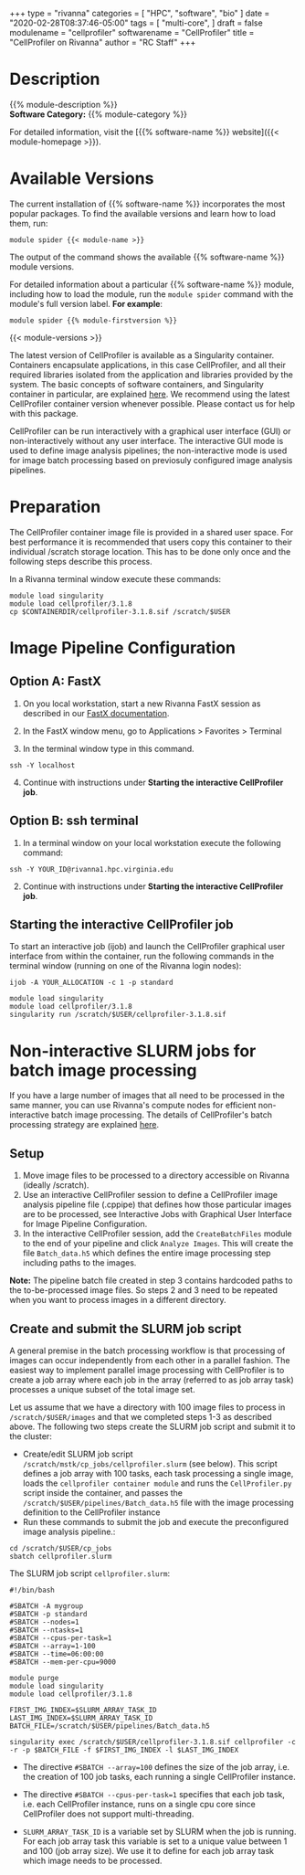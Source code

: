 +++
type = "rivanna"
categories = [
  "HPC",
  "software",
  "bio"
]
date = "2020-02-28T08:37:46-05:00"
tags = [
  "multi-core",
]
draft = false
modulename = "cellprofiler"
softwarename = "CellProfiler"
title = "CellProfiler on Rivanna"
author = "RC Staff"
+++

# Description
{{% module-description %}}
<br>
**Software Category:** {{% module-category %}}

For detailed information, visit the [{{% software-name %}} website]({{< module-homepage >}}).

# Available Versions
The current installation of {{% software-name %}} incorporates the most popular packages. To find the available versions and learn how to load them, run:

```
module spider {{< module-name >}}
```

The output of the command shows the available {{% software-name %}} module versions.

For detailed information about a particular {{% software-name %}} module, including how to load the module, run the `module spider` command with the module's full version label. __For example__:
```
module spider {{% module-firstversion %}}
```

{{< module-versions >}}


The latest version of CellProfiler is available as a Singularity container.  Containers encapsulate applications, in this case CellProfiler, and all their required libraries isolated from the application and libraries provided by the system. The basic concepts of software containers, and Singularity container in particular, are explained [here](/userinfo/rivanna/software/containers).  We recommend using the latest CellProfiler container version whenever possible.  Please contact us for help with this package.

CellProfiler can be run interactively with a graphical user interface (GUI) or non-interactively without any user interface.  The interactive GUI mode is used to define image analysis pipelines; the non-interactive mode is used for image batch processing based on previosuly configured image analysis pipelines.  


# Preparation
The CellProfiler container image file is provided in a shared user space.  For best performance it is recommended that users copy this container to their individual /scratch storage location.  This has to be done only once and the following steps describe this process.

In a Rivanna terminal window execute these commands:
```
module load singularity
module load cellprofiler/3.1.8
cp $CONTAINERDIR/cellprofiler-3.1.8.sif /scratch/$USER
```

# Image Pipeline Configuration

## Option A: FastX

1. On you local workstation, start a new Rivanna FastX session as described in our [FastX documentation](/userinfo/rivanna/logintools/fastx).

2. In the FastX window menu, go to Applications > Favorites > Terminal

3. In the terminal window type in this command.
```
ssh -Y localhost
```

4. Continue with instructions under **Starting the interactive CellProfiler job**.



## Option B: ssh terminal

1. In a terminal window on your local workstation execute the following command:
```
ssh -Y YOUR_ID@rivanna1.hpc.virginia.edu
```

2. Continue with instructions under **Starting the interactive CellProfiler job**.



## Starting the interactive CellProfiler job

To start an interactive job (ijob) and launch the CellProfiler graphical user interface from within the container, run the following commands in the terminal window (running on one of the Rivanna login nodes):
```
ijob -A YOUR_ALLOCATION -c 1 -p standard
```
```
module load singularity
module load cellprofiler/3.1.8
singularity run /scratch/$USER/cellprofiler-3.1.8.sif
```

# Non-interactive SLURM jobs for batch image processing
If you have a large number of images that all need to be processed in the same manner, you can use Rivanna's compute nodes for efficient non-interactive batch image processing. The details of CellProfiler's batch processing strategy are explained [here](http://cellprofiler-manual.s3.amazonaws.com/CellProfiler-3.1.9/help/other_batch.html).

## Setup

1. Move image files to be processed to a directory accessible on Rivanna (ideally /scratch).
2. Use an interactive CellProfiler session to define a CellProfiler image analysis pipeline file (.cppipe) that defines how those particular images are to be processed,  see Interactive Jobs with Graphical User Interface for Image Pipeline Configuration.
3. In the interactive CellProfiler session, add the `CreateBatchFiles` module to the end of your pipeline and click `Analyze Images`. This will create the file `Batch_data.h5` which defines the entire image processing step including paths to the images.

**Note:**  The pipeline batch file created in step 3 contains hardcoded paths to the to-be-processed image files. So steps 2 and 3 need to be repeated when you want to process images in a different directory.

## Create and submit the SLURM job script

A general premise in the batch processing workflow is that processing of images can occur independently from each other in a parallel fashion.  The easiest way to implement parallel image processing with CellProfiler is to create a job array where each job in the array (referred to as job array task) processes a unique subset of the total image set.  

Let us assume that we have a directory with 100 image files to process in `/scratch/$USER/images` and that we completed steps 1-3 as described above.  The following two steps create the SLURM job script and submit it to the cluster:

+ Create/edit SLURM job script `/scratch/mstk/cp_jobs/cellprofiler.slurm` (see below).  This script
defines a job array with 100 tasks, each task processing a single image,
loads the `cellprofiler container module` and runs the `CellProfiler.py` script inside the container, and
passes the `/scratch/$USER/pipelines/Batch_data.h5` file with the image processing definition to the CellProfiler instance
+ Run these commands to submit the job and execute the preconfigured image analysis pipeline.:
```
cd /scratch/$USER/cp_jobs
sbatch cellprofiler.slurm
```

The SLURM job script `cellprofiler.slurm`:
```
#!/bin/bash

#SBATCH -A mygroup
#SBATCH -p standard
#SBATCH --nodes=1
#SBATCH --ntasks=1
#SBATCH --cpus-per-task=1
#SBATCH --array=1-100
#SBATCH --time=06:00:00
#SBATCH --mem-per-cpu=9000

module purge
module load singularity
module load cellprofiler/3.1.8

FIRST_IMG_INDEX=$SLURM_ARRAY_TASK_ID
LAST_IMG_INDEX=$SLURM_ARRAY_TASK_ID
BATCH_FILE=/scratch/$USER/pipelines/Batch_data.h5

singularity exec /scratch/$USER/cellprofiler-3.1.8.sif cellprofiler -c -r -p $BATCH_FILE -f $FIRST_IMG_INDEX -l $LAST_IMG_INDEX
```


+ The directive `#SBATCH --array=100` defines the size of the job array, i.e. the creation of 100 job tasks, each running a single CellProfiler instance.

+ The directive `#SBATCH --cpus-per-task=1` specifies that each job task, i.e. each CellProfiler instance, runs on a single cpu core since CellProfiler does not support multi-threading.

+ `SLURM_ARRAY_TASK_ID` is a variable set by SLURM when the job is running. For each job array task this variable is set to a unique value between 1 and 100 (job array size). We use it to define for each job array task which image needs to be processed.
